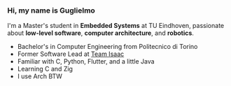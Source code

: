 ### Hi, my name is Guglielmo

I'm a Master's student in **Embedded Systems** at TU Eindhoven, passionate about **low-level software**, **computer architecture**, and **robotics**.

- Bachelor's in Computer Engineering from Politecnico di Torino
- Former Software Lead at [Team Isaac](https://github.com/Team-Isaac-Polito)
- Familiar with C, Python, Flutter, and a little Java
- Learning C and Zig
- I use Arch BTW

